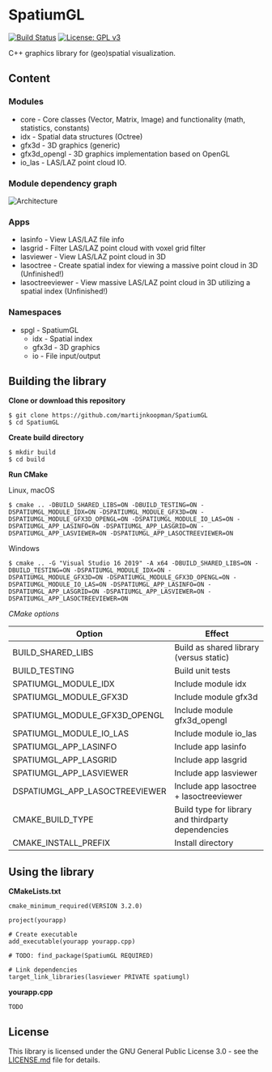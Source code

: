 # SpatiumGL 
[![Build Status](https://travis-ci.org/martijnkoopman/SpatiumGL.svg?branch=master)](https://travis-ci.org/martijnkoopman/SpatiumGL) [![License: GPL v3](https://img.shields.io/badge/License-GPLv3-blue.svg)](https://www.gnu.org/licenses/gpl-3.0)

C++ graphics library for (geo)spatial visualization.

## Content
### Modules
* core - Core classes (Vector, Matrix, Image) and functionality (math, statistics, constants)
* idx - Spatial data structures (Octree)
* gfx3d - 3D graphics (generic)
* gfx3d_opengl - 3D graphics implementation based on OpenGL
* io_las - LAS/LAZ point cloud IO.

### Module dependency graph
![Architecture](https://g.gravizo.com/svg?digraph%20G%20%7B%0Asubgraph%20cluster_0%20%7B%0Aspatiumgl%20-%3E%20core%3B%0Aspatiumgl%20-%3E%20gfx3d%3B%0Aspatiumgl%20-%3E%20gfx3d_opengl%3B%0Aspatiumgl%20-%3E%20io_las%3B%0Agfx3d%20-%3E%20core%3B%0Agfx3d_opengl%20-%3E%20gfx3d%3B%0Aio_las%20-%3E%20core%3B%0A%7B%20rank%3Dsame%20core%20gfx3d%2C%20gfx3d_opengl%2C%20io_las%20%7D%0Alabel%20%3D%20%22SpatiumGL%22%3B%0Alabelloc%3Dt%3B%0Alabeljust%3Dl%3B%0A%7D%0Aapp%20%5Blabel%3D%22Your%20app%22%2C%20shape%3Dbox%2C%20style%3Dfilled%2C%20fillcolor%3Dblack%2C%20fontcolor%3Dwhite%5D%3B%0Aapp%20-%3E%20spatiumgl%3B%0AOpenGL%20%5Bstyle%3Dfilled%2C%20fillcolor%3Dlightgrey%5D%3B%0AGLFW%20%5Bstyle%3Dfilled%2C%20fillcolor%3Dlightgrey%5D%3B%0AGLEW%5Bstyle%3Dfilled%2C%20fillcolor%3Dlightgrey%5D%3B%0Agfx3d_opengl%20-%3E%20OpenGL%3B%0Agfx3d_opengl%20-%3E%20GLFW%3B%0Agfx3d_opengl%20-%3E%20GLEW%3B%0ALASlib%20%5Bstyle%3Dfilled%2C%20fillcolor%3Dlightgrey%5D%3B%0Aio_las-%3E%20LASlib%3B%0A%7D%0A%7D)

### Apps
* lasinfo - View LAS/LAZ file info
* lasgrid - Filter LAS/LAZ point cloud with voxel grid filter
* lasviewer - View LAS/LAZ point cloud in 3D
* lasoctree - Create spatial index for viewing a massive point cloud in 3D (Unfinished!)
* lasoctreeviewer - View massive LAS/LAZ point cloud in 3D utilizing a spatial index (Unfinished!)

### Namespaces
* spgl - SpatiumGL
  * idx - Spatial index
  * gfx3d - 3D graphics
  * io - File input/output
  
## Building the library
**Clone or download this repository**

```
$ git clone https://github.com/martijnkoopman/SpatiumGL
$ cd SpatiumGL
```

**Create build directory**

```
$ mkdir build
$ cd build
```

**Run CMake**

Linux, macOS

```
$ cmake .. -DBUILD_SHARED_LIBS=ON -DBUILD_TESTING=ON -DSPATIUMGL_MODULE_IDX=ON -DSPATIUMGL_MODULE_GFX3D=ON -DSPATIUMGL_MODULE_GFX3D_OPENGL=ON -DSPATIUMGL_MODULE_IO_LAS=ON -DSPATIUMGL_APP_LASINFO=ON -DSPATIUMGL_APP_LASGRID=ON -DSPATIUMGL_APP_LASVIEWER=ON -DSPATIUMGL_APP_LASOCTREEVIEWER=ON
```
Windows
```
$ cmake .. -G "Visual Studio 16 2019" -A x64 -DBUILD_SHARED_LIBS=ON -DBUILD_TESTING=ON -DSPATIUMGL_MODULE_IDX=ON -DSPATIUMGL_MODULE_GFX3D=ON -DSPATIUMGL_MODULE_GFX3D_OPENGL=ON -DSPATIUMGL_MODULE_IO_LAS=ON -DSPATIUMGL_APP_LASINFO=ON -DSPATIUMGL_APP_LASGRID=ON -DSPATIUMGL_APP_LASVIEWER=ON -DSPATIUMGL_APP_LASOCTREEVIEWER=ON
```

*CMake options*

| Option        | Effect           | 
| ------------- | ------------- |
| BUILD_SHARED_LIBS | Build as shared library (versus static) |
| BUILD_TESTING | Build unit tests |
| SPATIUMGL_MODULE_IDX | Include module idx | 
| SPATIUMGL_MODULE_GFX3D | Include module gfx3d | 
| SPATIUMGL_MODULE_GFX3D_OPENGL | Include module gfx3d_opengl | 
| SPATIUMGL_MODULE_IO_LAS | Include module io_las | 
| SPATIUMGL_APP_LASINFO | Include app lasinfo |
| SPATIUMGL_APP_LASGRID | Include app lasgrid |
| SPATIUMGL_APP_LASVIEWER | Include app lasviewer |
| DSPATIUMGL_APP_LASOCTREEVIEWER | Include app lasoctree + lasoctreeviewer |
| CMAKE_BUILD_TYPE | Build type for library and thirdparty dependencies |
| CMAKE_INSTALL_PREFIX | Install directory |

## Using the library
**CMakeLists.txt**
```
cmake_minimum_required(VERSION 3.2.0)

project(yourapp)

# Create executable
add_executable(yourapp yourapp.cpp)

# TODO: find_package(SpatiumGL REQUIRED)

# Link dependencies
target_link_libraries(lasviewer PRIVATE spatiumgl)
```
**yourapp.cpp**
```
TODO
```
## License
This library is licensed under the GNU General Public License 3.0 - see the [LICENSE.md](LICENSE.md) file for details.

